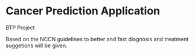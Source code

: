 # Cancer Prediction Application

BTP Project

Based on the NCCN guidelines to better and fast diagnosis and treatment suggetions will be given.
 
